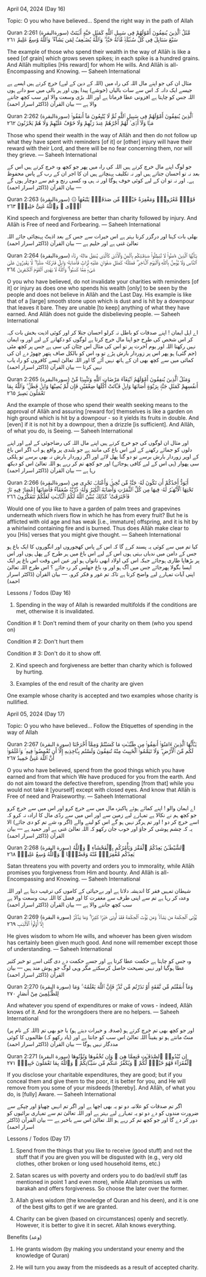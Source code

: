 April 04, 2024 (Day 16)

Topic:
O you who have believed...
Spend the right way in the path of Allah

Quran 2:261 (سورةالبقرة)
مَّثَلُ ٱلَّذِينَ يُنفِقُونَ أَمْوَٰلَهُمْ فِى سَبِيلِ ٱللَّهِ كَمَثَلِ حَبَّةٍ أَنۢبَتَتْ سَبْعَ سَنَابِلَ فِى كُلِّ سُنۢبُلَةٍۢ مِّا۟ئَةُ حَبَّةٍۢ ۗ وَٱللَّهُ يُضَـٰعِفُ لِمَن يَشَآءُ ۗ وَٱللَّهُ وَٰسِعٌ عَلِيمٌ ٢٦١

The example of those who spend their wealth in the way of Allāh is like a seed [of grain] which grows seven spikes; in each spike is a hundred grains. And Allāh multiplies [His reward] for whom He wills. And Allāh is all-Encompassing and Knowing.
— Saheeh International

مثال ان کی جو اپنے مال اللہ کی راہ میں (اللہ کے دین کے لیے) خرچ کرتے ہیں ایسے ہے جیسے ایک دانہ کہ اس سے سات بالیاں (خوشے) پیدا ہوں اور ہر بالی میں سو دانے ہوں اللہ جس کو چاہتا ہے افزونی عطا فرماتا ہے اور اللہ بڑی وسعت والا اور سب کچھ جاننے والا ہے
— بیان القرآن (ڈاکٹر اسرار احمد)

Quran 2:262 (سورةالبقرة)
ٱلَّذِينَ يُنفِقُونَ أَمْوَٰلَهُمْ فِى سَبِيلِ ٱللَّهِ ثُمَّ لَا يُتْبِعُونَ مَآ أَنفَقُوا۟ مَنًّۭا وَلَآ أَذًۭى ۙ لَّهُمْ أَجْرُهُمْ عِندَ رَبِّهِمْ وَلَا خَوْفٌ عَلَيْهِمْ وَلَا هُمْ يَحْزَنُونَ ٢٦٢

Those who spend their wealth in the way of Allāh and then do not follow up what they have spent with reminders [of it] or [other] injury will have their reward with their Lord, and there will be no fear concerning them, nor will they grieve.
— Saheeh International

جو لوگ اپنے مال خرچ کرتے ہیں اللہ کی راہ میں پھر جو کچھ وہ خرچ کرتے ہیں اس کے بعد نہ تو احسان جتاتے ہیں اور نہ تکلیف پہنچاتے ہیں ان کا اجر ان کے رب کے پاس محفوظ ہے۔ اور نہ تو ان کے لیے کوئی خوف ہوگا اور نہ ہی وہ کسی رنج و غم سے دوچار ہوں گے
— بیان القرآن (ڈاکٹر اسرار احمد)

Quran 2:263 (سورةالبقرة)
۞ قَوْلٌۭ مَّعْرُوفٌۭ وَمَغْفِرَةٌ خَيْرٌۭ مِّن صَدَقَةٍۢ يَتْبَعُهَآ أَذًۭى ۗ وَٱللَّهُ غَنِىٌّ حَلِيمٌۭ ٢٦٣

Kind speech and forgiveness are better than charity followed by injury. And Allāh is Free of need and Forbearing.
— Saheeh International

بھلی بات کہنا اور درگزر کرنا بہتر ہے اس خیرات سے جس کے بعد اذیتّ پہنچائی جائے اللہ تعالیٰ غنی ہے اور حلیم ہے
— بیان القرآن (ڈاکٹر اسرار احمد)

Quran 2:264 (سورةالبقرة)
يَـٰٓأَيُّهَا ٱلَّذِينَ ءَامَنُوا۟ لَا تُبْطِلُوا۟ صَدَقَـٰتِكُم بِٱلْمَنِّ وَٱلْأَذَىٰ كَٱلَّذِى يُنفِقُ مَالَهُۥ رِئَآءَ ٱلنَّاسِ وَلَا يُؤْمِنُ بِٱللَّهِ وَٱلْيَوْمِ ٱلْـَٔاخِرِ ۖ فَمَثَلُهُۥ كَمَثَلِ صَفْوَانٍ عَلَيْهِ تُرَابٌۭ فَأَصَابَهُۥ وَابِلٌۭ فَتَرَكَهُۥ صَلْدًۭا ۖ لَّا يَقْدِرُونَ عَلَىٰ شَىْءٍۢ مِّمَّا كَسَبُوا۟ ۗ وَٱللَّهُ لَا يَهْدِى ٱلْقَوْمَ ٱلْكَـٰفِرِينَ ٢٦٤

O you who have believed, do not invalidate your charities with reminders [of it] or injury as does one who spends his wealth [only] to be seen by the people and does not believe in Allāh and the Last Day. His example is like that of a [large] smooth stone upon which is dust and is hit by a downpour that leaves it bare. They are unable [to keep] anything of what they have earned. And Allāh does not guide the disbelieving people.
— Saheeh International

اے اہل ایمان ! اپنے صدقات کو باطل نہ کرلو احسان جتلا کر اور کوئی اذیت بخش بات کہہ کر اس شخص کی طرح جو اپنا مال خرچ کرتا ہے لوگوں کو دکھانے کے لیے اور وہ ایمان نہیں رکھتا اللہ اور یوم آخرت پر تو اس کی مثال اس چٹان کی سی ہے جس پر کچھ مٹی (جم گئی) ہو پھر اس پر زوردار بارش پڑے تو وہ اس کو بالکل صاف پتھر چھوڑ دے ان کی کمائی میں سے کچھ بھی ان کے ہاتھ نہیں آئے گا اور اللہ تعالیٰ ایسے کافروں کو راہ یاب نہیں کرتا
— بیان القرآن (ڈاکٹر اسرار احمد)

Quran 2:265 (سورةالبقرة)
وَمَثَلُ ٱلَّذِينَ يُنفِقُونَ أَمْوَٰلَهُمُ ٱبْتِغَآءَ مَرْضَاتِ ٱللَّهِ وَتَثْبِيتًۭا مِّنْ أَنفُسِهِمْ كَمَثَلِ جَنَّةٍۭ بِرَبْوَةٍ أَصَابَهَا وَابِلٌۭ فَـَٔاتَتْ أُكُلَهَا ضِعْفَيْنِ فَإِن لَّمْ يُصِبْهَا وَابِلٌۭ فَطَلٌّۭ ۗ وَٱللَّهُ بِمَا تَعْمَلُونَ بَصِيرٌ ٢٦٥

And the example of those who spend their wealth seeking means to the approval of Allāh and assuring [reward for] themselves is like a garden on high ground which is hit by a downpour - so it yields its fruits in double. And [even] if it is not hit by a downpour, then a drizzle [is sufficient]. And Allāh, of what you do, is Seeing.
— Saheeh International

اور مثال ان لوگوں کی جو خرچ کرتے ہیں اپنے مال اللہ کی رضاجوئی کے لیے اور اپنے دلوں کو جمائے رکھنے کے لیے اس باغ کی مانند ہے جو بلندی پر واقع ہو اب اگر اس باغ کے اوپر زوردار بارش برسے تو دو گنا پھل لائے اور اگر زوردار بارش نہ بھی برسے تو ہلکی سی پھوار (ہی اس کے لیے کافی ہوجائے) اور جو کچھ تم کر رہے ہو اللہ تعالیٰ اس کو دیکھ رہا ہے
— بیان القرآن (ڈاکٹر اسرار احمد)

Quran 2:266 (سورةالبقرة)
أَيَوَدُّ أَحَدُكُمْ أَن تَكُونَ لَهُۥ جَنَّةٌۭ مِّن نَّخِيلٍۢ وَأَعْنَابٍۢ تَجْرِى مِن تَحْتِهَا ٱلْأَنْهَـٰرُ لَهُۥ فِيهَا مِن كُلِّ ٱلثَّمَرَٰتِ وَأَصَابَهُ ٱلْكِبَرُ وَلَهُۥ ذُرِّيَّةٌۭ ضُعَفَآءُ فَأَصَابَهَآ إِعْصَارٌۭ فِيهِ نَارٌۭ فَٱحْتَرَقَتْ ۗ كَذَٰلِكَ يُبَيِّنُ ٱللَّهُ لَكُمُ ٱلْـَٔايَـٰتِ لَعَلَّكُمْ تَتَفَكَّرُونَ ٢٦٦

Would one of you like to have a garden of palm trees and grapevines underneath which rivers flow in which he has from every fruit? But he is afflicted with old age and has weak [i.e., immature] offspring, and it is hit by a whirlwind containing fire and is burned. Thus does Allāh make clear to you [His] verses that you might give thought.
— Saheeh International

کیا تم میں سے کوئی یہ پسند کرے گا کہ اس کے پاس کھجوروں اور انگوروں کا ایک باغ ہو جس کے دامن میں ندیاں بہتی ہوں اس کے لیے اس باغ میں ہر طرح کے پھل ہوں اور اس پر بڑھاپا طاری ہوجائے جبکہ اس کی اولاد ابھی ناتواں ہو اور عین اس وقت اس باغ پر ایک ایسا بگولا پھرجائے جس میں آگ ہو اور وہ باغ جھلس کر رہ جائے ؟ اس طرح اللہ تعالیٰ اپنی آیات تمہارے لیے واضح کرتا ہے تاکہ تم غور و فکر کرو۔
— بیان القرآن (ڈاکٹر اسرار احمد)

Lessons / Todos (Day 16)

1) Spending in the way of Allah is rewarded multifolds if the conditions are met, otherwise it is invalidated.

Condition # 1: Don't remind them of your charity on them (who you spend on)

Condition # 2: Don't hurt them

Condition # 3: Don't do it to show off.

2) Kind speech and forgiveness are better than charity which is followed by hurting.

3) Examples of the end result of the charity are given

One example whose charity is accepted and two examples whose charity is nullified.



April 05, 2024 (Day 17)

Topic: O you who have believed...
Follow the Etiquettes of spending in the way of Allah

Quran 2:267 (سورة البقرة)
يَـٰٓأَيُّهَا ٱلَّذِينَ ءَامَنُوٓا۟ أَنفِقُوا۟ مِن طَيِّبَـٰتِ مَا كَسَبْتُمْ وَمِمَّآ أَخْرَجْنَا لَكُم مِّنَ ٱلْأَرْضِ ۖ وَلَا تَيَمَّمُوا۟ ٱلْخَبِيثَ مِنْهُ تُنفِقُونَ وَلَسْتُم بِـَٔاخِذِيهِ إِلَّآ أَن تُغْمِضُوا۟ فِيهِ ۚ وَٱعْلَمُوٓا۟ أَنَّ ٱللَّهَ غَنِىٌّ حَمِيدٌ ٢٦٧

O you who have believed, spend from the good things which you have earned and from that which We have produced for you from the earth. And do not aim toward the defective therefrom, spending [from that] while you would not take it [yourself] except with closed eyes. And know that Allāh is Free of need and Praiseworthy.
— Saheeh International

اے ایمان والو ! اپنے کمائے ہوئے پاکیزہ مال میں سے خرچ کرو اور اس میں سے خرچ کرو جو کچھ ہم نے نکالا ہے تمہارے لیے زمین سے اور اس میں سے ردّی مال کا ارادہ نہ کرو کہ اسے خرچ کر دو ! اور تم ہرگز نہیں ہو گے اس کو لینے والے (اگر وہ شے تم کو دی جائے) الا یہ کہ چشم پوشی کر جاؤ اور خوب جان رکھو کہ اللہ تعالیٰ غنی ہے اور حمید ہے
— بیان القرآن (ڈاکٹر اسرار احمد)

Quran 2:268 (سورة البقرة)
ٱلشَّيْطَـٰنُ يَعِدُكُمُ ٱلْفَقْرَ وَيَأْمُرُكُم بِٱلْفَحْشَآءِ ۖ وَٱللَّهُ يَعِدُكُم مَّغْفِرَةًۭ مِّنْهُ وَفَضْلًۭا ۗ وَٱللَّهُ وَٰسِعٌ عَلِيمٌۭ ٢٦٨

Satan threatens you with poverty and orders you to immorality, while Allāh promises you forgiveness from Him and bounty. And Allāh is all-Encompassing and Knowing.
— Saheeh International

شیطان تمہیں فقر کا اندیشہ دلاتا ہے اور بےحیائی کے کاموں کی ترغیب دیتا ہے اور اللہ وعدہ کر رہا ہے تم سے اپنی طرف سے مغفرت کا اور فضل کا اللہ بہت وسعت والا ہے سب کچھ جاننے والا ہے
— بیان القرآن (ڈاکٹر اسرار احمد)

Quran 2:269 (سورة البقرة)
يُؤْتِى ٱلْحِكْمَةَ مَن يَشَآءُ ۚ وَمَن يُؤْتَ ٱلْحِكْمَةَ فَقَدْ أُوتِىَ خَيْرًۭا كَثِيرًۭا ۗ وَمَا يَذَّكَّرُ إِلَّآ أُو۟لُوا۟ ٱلْأَلْبَـٰبِ ٢٦٩

He gives wisdom to whom He wills, and whoever has been given wisdom has certainly been given much good. And none will remember except those of understanding.
— Saheeh International

وہ جس کو چاہتا ہے حکمت عطا کرتا ہے اور جسے حکمت دے دی گئی اسے تو خیر کثیر عطا ہوگیا اور نہیں نصیحت حاصل کرسکتے مگر وہی لوگ جو ہوش مند ہیں
— بیان القرآن (ڈاکٹر اسرار احمد)

Quran 2:270 (سورة البقرة)
وَمَآ أَنفَقْتُم مِّن نَّفَقَةٍ أَوْ نَذَرْتُم مِّن نَّذْرٍۢ فَإِنَّ ٱللَّهَ يَعْلَمُهُۥ ۗ وَمَا لِلظَّـٰلِمِينَ مِنْ أَنصَارٍ ٢٧٠

And whatever you spend of expenditures or make of vows - indeed, Allāh knows of it. And for the wrongdoers there are no helpers.
— Saheeh International

اور جو کچھ بھی تم خرچ کرتے ہو (صدقہ و خیرات دیتے ہو) یا جو بھی تم (اللہ کے نام پر) منتّ مانتے ہو تو یقیناً اللہ تعالیٰ اس سب کو جانتا ہے اور (یاد رکھو کہ) ظالموں کا کوئی مددگار نہیں ہوگا
— بیان القرآن (ڈاکٹر اسرار احمد)

Quran 2:271 (سورة البقرة)
إِن تُبْدُوا۟ ٱلصَّدَقَـٰتِ فَنِعِمَّا هِىَ ۖ وَإِن تُخْفُوهَا وَتُؤْتُوهَا ٱلْفُقَرَآءَ فَهُوَ خَيْرٌۭ لَّكُمْ ۚ وَيُكَفِّرُ عَنكُم مِّن سَيِّـَٔاتِكُمْ ۗ وَٱللَّهُ بِمَا تَعْمَلُونَ خَبِيرٌۭ ٢٧١

If you disclose your charitable expenditures, they are good; but if you conceal them and give them to the poor, it is better for you, and He will remove from you some of your misdeeds [thereby]. And Allāh, of what you do, is [fully] Aware.
— Saheeh International

اگر تم صدقات کو علانیہ دو تو یہ بھی اچھا ہے اور اگر تم انہیں چھپاؤ اور چپکے سے ضرورت مندوں کو دے دو تو یہ تمہارے لیے بہتر ہے اور اللہ تعالیٰ تم سے تمہاری برائیوں کو دور کر دے گا اور جو کچھ تم کر رہے ہو اللہ تعالیٰ اس سے باخبر ہے
— بیان القرآن (ڈاکٹر اسرار احمد)

Lessons / Todos (Day 17)

1) Spend from the things that you like to receive (good stuff) and not the stuff that if you are given you will be disgusted with (e.g., very old clothes, other broken or long used household items, etc.)

2) Satan scares us with poverty and orders you to do bad/evil stuff (as mentioned in point 1 and even more), while Allah promises us with barakah and offers forgiveness. So choose the later over the
 former.

3) Allah gives wisdom (the knowledge of Quran and his deen), and it is one of the best gifts to get if we are granted.

4) Charity can be given (based on circumstances) openly and secretly. However, it is better to give it in secret. Allah knows everything.

Benefits (وعد)

1) He grants wisdom (by making you understand your enemy and the knowledge of Quran)

2) He will turn you away from the misdeeds as a result of accepted charity.
